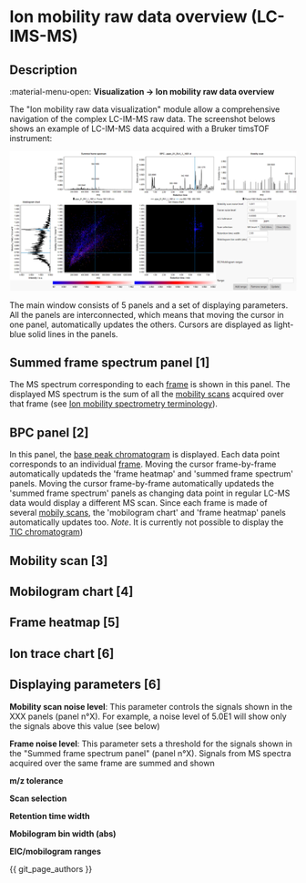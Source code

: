 # **Ion mobility raw data overview (LC-IMS-MS)**

## **Description**

:material-menu-open: **Visualization  → Ion mobility raw data overview**

The "Ion mobility raw data visualization" module allow a comprehensive navigation of the complex LC-IM-MS raw data. The screenshot belows shows an example of LC-IM-MS data acquired with a Bruker timsTOF instrument:

![im-data-overview](im-data-overview.jpg)

The main window consists of 5 panels and a set of displaying parameters. All the panels are interconnected, which means that moving the cursor in one panel, automatically updates the others. Cursors are displayed as light-blue solid lines in the panels.

## Summed frame spectrum panel [1]
The MS spectrum corresponding to each [frame](../../terminology/ion-mobility-terminology.md#accumulations-mobility-scans-and-frames) is shown in this panel. The displayed MS spectrum is the sum of all the [mobility scans](../../terminology/ion-mobility-terminology.md#accumulations-mobility-scans-and-frames) acquired over that frame (see [Ion mobility spectrometry terminology](../../terminology/ion-mobility-terminology.md)).


## BPC panel [2]
In this panel, the [base peak chromatogram](../../terminology/general-terminology.md#base-peak-chromatogram) is displayed. Each data point corresponds to an individual [frame](../../terminology/ion-mobility-terminology.md#accumulations-mobility-scans-and-frames). Moving the cursor frame-by-frame automatically updateds the 'frame heatmap' and 'summed frame spectrum' panels. Moving the cursor frame-by-frame automatically updateds the 'summed frame spectrum' panels as changing data point in regular LC-MS data would display a different MS scan. Since each frame is made of several [mobily scans](../../terminology/ion-mobility-terminology.md#accumulations-mobility-scans-and-frames), the 'mobilogram chart' and 'frame heatmap' panels automatically updates too.
_Note_. It is currently not possible to display the [TIC chromatogram](../../terminology/general-terminology.md#total-ion-current-chromatogram))

## Mobility scan [3]

[//]: # (Todo Note that this is the only panel that does not possess a cursor as [...].)

## Mobilogram chart [4]

[//]: # (Todo The signal intensity is displayed as a continuous colour scale.)

## Frame heatmap [5]

[//]: # (Todo The signal intensity is displayed as a continuous colour scale.)

## Ion trace chart [6]

[//]: # (Todo)

## Displaying parameters [6]

**Mobility scan noise level**: This parameter controls the signals shown in the XXX panels (panel n°X). For example, a noise level of 5.0E1 will show only the signals above this value (see below)

[//]: # ( TODO SCREENSHOT)

**Frame noise level**: This parameter sets a threshold for the signals shown in the "Summed frame spectrum panel" (panel n°X). Signals from MS spectra acquired over the same frame are summed and shown

**m/z tolerance**

[//]: # (Todo)

**Scan selection**

[//]: # (Todo)

**Retention time width** 

[//]: # (Todo)

**Mobilogram bin width (abs)** 

[//]: # (Todo)

**EIC/mobilogram ranges** 

[//]: # (Todo)


[//]: # (Todo list: - Explain EIC and EIC in mobilogram chart)

{{ git_page_authors }}
